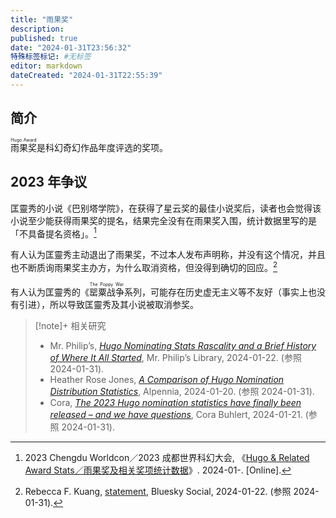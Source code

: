 ```yaml
---
title: "雨果奖"
description:
published: true
date: "2024-01-31T23:56:32"
特殊标签标记: #无标签
editor: markdown
dateCreated: "2024-01-31T22:55:39"
---
```


## 简介

<ruby>雨果奖<rt>Hugo Award</rt></ruby>是科幻奇幻作品年度评选的奖项。

## 2023 年争议

匡靈秀的小说《巴别塔学院》，在获得了星云奖的最佳小说奖后，读者也会觉得该小说至少能获得雨果奖的提名，结果完全没有在雨果奖入围，统计数据里写的是「不具备提名资格」。[^hasf]

[^hasf]: 2023 Chengdu Worldcon／2023 成都世界科幻大会, 《[Hugo & Related Award Stats／雨果奖及相关奖项统计数据](https://www.thehugoawards.org/wp-content/uploads/2024/01/2023-Hugo-Award-Stats-Final.pdf)》. 2024-01-. [Online].

有人认为匡靈秀主动退出了雨果奖，不过本人发布声明称，并没有这个情况，并且也不断质询雨果奖主办方，为什么取消资格，但没得到确切的回应。[^I5Bbk]

[^I5Bbk]: Rebecca F. Kuang, [statement](http://archive.today/2024.01.23-035656/https://bsky.app/profile/rfkuang.bsky.social/post/3kjljukyow42o), Bluesky Social, 2024-01-22. (参照 2024-01-31).

有人认为匡靈秀的《<ruby>罂粟战争<rt>The Poppy War</rt></ruby>系列，可能存在历史虚无主义等不友好（事实上也没有引进），所以导致匡靈秀及其小说被取消参奖。

> [!note]+ 相关研究
>
> +   Mr. Philip’s, [_Hugo Nominating Stats Rascality and a Brief History of Where It All Started_](https://web.archive.org/web/20240126010816/https://mrphilipslibrary.wordpress.com/2024/01/21/hugo-nominating-stats-rascality-and-a-brief-history-of-where-it-all-started/), Mr. Philip’s Library, 2024-01-22. (参照 2024-01-31).
> +   Heather Rose Jones, [_A Comparison of Hugo Nomination Distribution Statistics_](https://web.archive.org/web/20240125214839/https://alpennia.com/blog/comparison-hugo-nomination-distribution-statistics), Alpennia, 2024-01-20. (参照 2024-01-31).
> +   Cora, [_The 2023 Hugo nomination statistics have finally been released – and we have questions_](https://web.archive.org/web/20240126043243/https://corabuhlert.com/2024/01/21/the-2023-hugo-nomination-statistics-have-finally-been-release-and-we-have-questions/), Cora Buhlert, 2024-01-21. (参照 2024-01-31).
